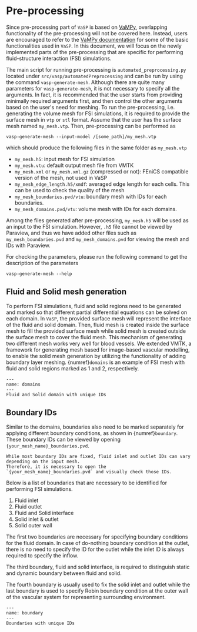 # Pre-processing

Since pre-processing part of `VaSP` is based on [VaMPy](https://github.com/KVSlab/VaMPy), overlapping functionality of the pre-processing will not be covered here. Instead, users are encouraged to refer to the [VaMPy documentation](https://kvslab.github.io/VaMPy/preprocess.html) for some of the basic functionalities used in `VaSP`. In this document, we will focus on the newly implemented parts of the pre-processing that are specific for performing fluid-structure interaction (FSI) simulations.

The main script for running pre-processing is `automated_preprocessing.py` located under `src/vasp/automatedPreprocessing` and can be run by using the command `vasp-generate-mesh`. Although there are quite many parameters for `vasp-generate-mesh`, it is not necessary to specify all the arguments. In fact, it is recommended that the user starts from providing minimally required arguments first, and then control the other arguments based on the user's need for meshing. To run the pre-processing, i.e. generating the volume mesh for FSI simulations, it is required to provide the surface mesh in `vtp` or `stl` format. Assume that the user has the surface mesh named `my_mesh.vtp`. Then, pre-processing can be performed as

``` console
vasp-generate-mesh --input-model /[some_path]/my_mesh.vtp
```

which should produce the following files in the same folder as `my_mesh.vtp`

  * `my_mesh.h5`: input mesh for FSI simulation</li>
  * `my_mesh.vtu`: default output mesh file from VMTK</li>
  * `my_mesh.xml` or `my_mesh.xml.gz` (compressed or not): FEniCS compatible version of the mesh, not used in VaSP</li>
  * `my_mesh_edge_length.h5/xmdf`: averaged edge length for each cells. This can be used to check the quality of the mesh</li>
  * `my_mesh_boundaries.pvd/vtu`: boundary mesh with IDs for each boundaries.</li>
  * `my_mesh_domains.pvd/vtu`: volume mesh with IDs for each domains.</li>


Among the files generated after pre-processing, `my_mesh.h5` will be used as an input to the FSI simulation. However, `.h5` file cannot be viewed by Paraview, and thus we have added other files such as `my_mesh_boundaries.pvd` and `my_mesh_domains.pvd` for viewing the mesh and IDs with Paraview.

For checking the parameters, please run the following command to get the description of the parameters

``` console
vasp-generate-mesh --help
```

##  Fluid and Solid mesh generation

To perform FSI simulations, fluid and solid regions need to be generated and marked so that different partial differential equations can be solved on each domain. In `VaSP`, the provided surface mesh will represent the interface of the fluid and solid domain. Then, fluid mesh is created inside the surface mesh to fill the provided surface mesh while solid mesh is created outside the surface mesh to cover the fluid mesh. This mechanism of generating two different mesh works very well for blood vessels. We extended VMTK, a framework for generating mesh based for image-based vascular modelling, to enable the solid mesh generation by utilizing the functionality of adding boundary layer meshing. {numref}`domains` is an example of FSI mesh with fluid and solid regions marked as 1 and 2, respectively.

```{figure} figures/mesh_id.png
---
name: domains
---
Fluid and Solid domain with unique IDs
```

## Boundary IDs

Similar to the domains, boundaries also need to be marked separately for applying different boundary conditions, as shown in {numref}`boundary`. These boundary IDs can be viewed by opening `{your_mesh_name}_boundaries.pvd`.

```{attention}
While most boundary IDs are fixed, fluid inlet and outlet IDs can vary depending on the input mesh.
Therefore, it is necessary to open the `{your_mesh_name}_boundaries.pvd` and visually check those IDs.
```

Below is a list of boundaries that are necessary to be identified for performing FSI simulations. 

<ol>
  <li>Fluid inlet</li>
  <li>Fluid outlet</li>
  <li>Fluid and Solid interface</li>
  <li>Solid inlet & outlet</li>
  <li>Solid outer wall</li>
</ol>

The first two boundaries are necessary for specifying boundary conditions for the fluid domain. In case of do-nothing boundary condition at the outlet, there is no need to specify the ID for the outlet while the inlet ID is always required to specify the inflow. 

The third boundary, fluid and solid interface, is required to distinguish static and dynamic boundary between fluid and solid. 

The fourth boundary is usually used to fix the solid inlet and outlet while the last boundary is used to specify Robin boundary condition at the outer wall of the vascular system for representing surrounding environment.

```{figure} figures/boundary_id.png
---
name: boundary
---
Boundaries with unique IDs
```
